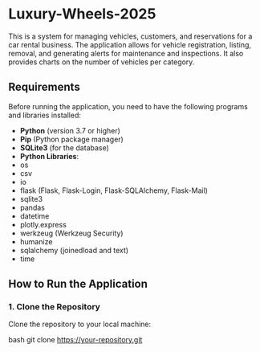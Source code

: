 # Luxury-Wheels-2025
This is a system for managing vehicles, customers, and reservations for a car rental business. The application allows for vehicle registration, listing, removal, and generating alerts for maintenance and inspections. It also provides charts on the number of vehicles per category.

## Requirements

Before running the application, you need to have the following programs and libraries installed:

- **Python** (version 3.7 or higher)
- **Pip** (Python package manager)
- **SQLite3** (for the database)
- **Python Libraries**:
- os
- csv
- io
- flask (Flask, Flask-Login, Flask-SQLAlchemy, Flask-Mail)
- sqlite3
- pandas
- datetime
- plotly.express
- werkzeug (Werkzeug Security)
- humanize
- sqlalchemy (joinedload and text)
- time

## How to Run the Application

### 1. Clone the Repository

Clone the repository to your local machine:

bash
git clone https://your-repository.git

